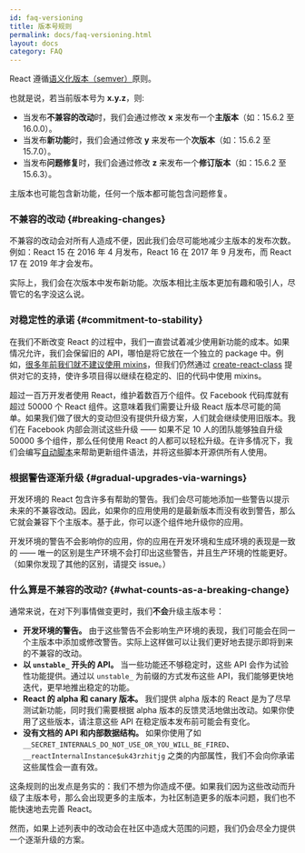 ```yaml
---
id: faq-versioning
title: 版本号规则
permalink: docs/faq-versioning.html
layout: docs
category: FAQ
---
```


React 遵循[语义化版本（semver）](https://semver.org/)原则。

也就是说，若当前版本号为 **x.y.z**，则:

* 当发布**不兼容的改动**时，我们会通过修改 **x** 来发布一个**主版本**（如：15.6.2 至 16.0.0）。
* 当发布**新功能**时，我们会通过修改 **y** 来发布一个**次版本**（如：15.6.2 至 15.7.0）。
* 当发布**问题修复**时，我们会通过修改 **z** 来发布一个**修订版本**（如：15.6.2 至 15.6.3）。

主版本也可能包含新功能，任何一个版本都可能包含问题修复。

### 不兼容的改动 {#breaking-changes}

不兼容的改动会对所有人造成不便，因此我们会尽可能地减少主版本的发布次数。例如：React 15 在 2016 年 4 月发布，React 16 在 2017 年 9 月发布，而 React 17 在 2019 年才会发布。

实际上，我们会在次版本中发布新功能。次版本相比主版本更加有趣和吸引人，尽管它的名字没这么说。

### 对稳定性的承诺 {#commitment-to-stability}

在我们不断改变 React 的过程中，我们一直尝试着减少使用新功能的成本。如果情况允许，我们会保留旧的 API，哪怕是将它放在一个独立的 package 中。例如，[很多年前我们就不建议使用 mixins](/blog/2016/07/13/mixins-considered-harmful.html)，但我们仍然通过 [create-react-class](/docs/react-without-es6.html#mixins) 提供对它的支持，使许多项目得以继续在稳定的、旧的代码中使用 mixins。

超过一百万开发者使用 React，维护着数百万个组件。仅 Facebook 代码库就有超过 50000 个 React 组件。这意味着我们需要让升级 React 版本尽可能的简单。如果我们做了很大的变动但没有提供升级方案，人们就会继续使用旧版本。我们在 Facebook 内部会测试这些升级 —— 如果不足 10 人的团队能够独自升级 50000 多个组件，那么任何使用 React 的人都可以轻松升级。在许多情况下，我们会编写[自动脚本](https://github.com/reactjs/react-codemod)来帮助更新组件语法，并将这些脚本开源供所有人使用。

### 根据警告逐渐升级 {#gradual-upgrades-via-warnings}

开发环境的 React 包含许多有帮助的警告。我们会尽可能地添加一些警告以提示未来的不兼容改动。因此，如果你的应用使用的是最新版本而没有收到警告，那么它就会兼容下个主版本。基于此，你可以逐个组件地升级你的应用。

开发环境的警告不会影响你的应用，你的应用在开发环境和生成环境的表现是一致的 —— 唯一的区别是生产环境不会打印出这些警告，并且生产环境的性能更好。（如果你发现了其他的区别，请提交 issue。）

### 什么算是不兼容的改动? {#what-counts-as-a-breaking-change}

通常来说，在对下列事情做变更时，我们**不会**升级主版本号：

* **开发环境的警告。** 由于这些警告不会影响生产环境的表现，我们可能会在同一个主版本中添加或修改警告。实际上这样做可以让我们更好地去提示即将到来的不兼容的改动。
* **以 `unstable_` 开头的 API。** 当一些功能还不够稳定时，这些 API 会作为试验性功能提供。通过以 `unstable_` 为前缀的方式发布这些 API，我们能够更快地迭代，更早地推出稳定的功能。
* **React 的 alpha 和 canary 版本。** 我们提供 alpha 版本的 React 是为了尽早测试新功能，同时我们需要根据 alpha 版本的反馈灵活地做出改动。如果你使用了这些版本，请注意这些 API 在稳定版本发布前可能会有变化。
* **没有文档的 API 和内部数据结构。** 如果你使用了如 `__SECRET_INTERNALS_DO_NOT_USE_OR_YOU_WILL_BE_FIRED`、`__reactInternalInstance$uk43rzhitjg` 之类的内部属性，我们不会向你承诺这些属性会一直有效。

这条规则的出发点是务实的：我们不想为你造成不便。如果我们因为这些改动而升级了主版本号，那么会出现更多的主版本，为社区制造更多的版本问题，我们也不能快速地去完善 React。

然而，如果上述列表中的改动会在社区中造成大范围的问题，我们仍会尽全力提供一个逐渐升级的方案。
